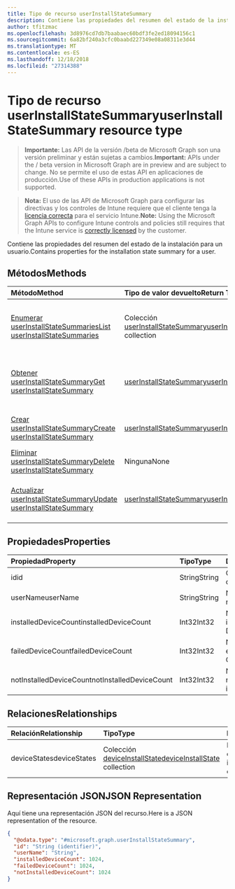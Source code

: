 ```yaml
---
title: Tipo de recurso userInstallStateSummary
description: Contiene las propiedades del resumen del estado de la instalación para un usuario.
author: tfitzmac
ms.openlocfilehash: 3d8976cd7db7baabaec60bdf3fe2ed18094156c1
ms.sourcegitcommit: 6a82bf240a3cfc0baabd227349e08a08311e3d44
ms.translationtype: MT
ms.contentlocale: es-ES
ms.lasthandoff: 12/18/2018
ms.locfileid: "27314388"
---
```

# <a name="userinstallstatesummary-resource-type"></a><span data-ttu-id="9a6c8-103">Tipo de recurso userInstallStateSummary</span><span class="sxs-lookup"><span data-stu-id="9a6c8-103">userInstallStateSummary resource type</span></span>

> <span data-ttu-id="9a6c8-104">**Importante:** Las API de la versión /beta de Microsoft Graph son una versión preliminar y están sujetas a cambios.</span><span class="sxs-lookup"><span data-stu-id="9a6c8-104">**Important:** APIs under the / beta version in Microsoft Graph are in preview and are subject to change.</span></span> <span data-ttu-id="9a6c8-105">No se permite el uso de estas API en aplicaciones de producción.</span><span class="sxs-lookup"><span data-stu-id="9a6c8-105">Use of these APIs in production applications is not supported.</span></span>

> <span data-ttu-id="9a6c8-106">**Nota:** El uso de las API de Microsoft Graph para configurar las directivas y los controles de Intune requiere que el cliente tenga la [licencia correcta](https://go.microsoft.com/fwlink/?linkid=839381) para el servicio Intune.</span><span class="sxs-lookup"><span data-stu-id="9a6c8-106">**Note:** Using the Microsoft Graph APIs to configure Intune controls and policies still requires that the Intune service is [correctly licensed](https://go.microsoft.com/fwlink/?linkid=839381) by the customer.</span></span>

<span data-ttu-id="9a6c8-107">Contiene las propiedades del resumen del estado de la instalación para un usuario.</span><span class="sxs-lookup"><span data-stu-id="9a6c8-107">Contains properties for the installation state summary for a user.</span></span>
## <a name="methods"></a><span data-ttu-id="9a6c8-108">Métodos</span><span class="sxs-lookup"><span data-stu-id="9a6c8-108">Methods</span></span>
|<span data-ttu-id="9a6c8-109">Método</span><span class="sxs-lookup"><span data-stu-id="9a6c8-109">Method</span></span>|<span data-ttu-id="9a6c8-110">Tipo de valor devuelto</span><span class="sxs-lookup"><span data-stu-id="9a6c8-110">Return Type</span></span>|<span data-ttu-id="9a6c8-111">Descripción</span><span class="sxs-lookup"><span data-stu-id="9a6c8-111">Description</span></span>|
|:---|:---|:---|
|[<span data-ttu-id="9a6c8-112">Enumerar userInstallStateSummaries</span><span class="sxs-lookup"><span data-stu-id="9a6c8-112">List userInstallStateSummaries</span></span>](../api/intune-books-userinstallstatesummary-list.md)|<span data-ttu-id="9a6c8-113">Colección [userInstallStateSummary](../resources/intune-books-userinstallstatesummary.md)</span><span class="sxs-lookup"><span data-stu-id="9a6c8-113">[userInstallStateSummary](../resources/intune-books-userinstallstatesummary.md) collection</span></span>|<span data-ttu-id="9a6c8-114">Enumere las propiedades y las relaciones de los objetos [userInstallStateSummary](../resources/intune-books-userinstallstatesummary.md).</span><span class="sxs-lookup"><span data-stu-id="9a6c8-114">List properties and relationships of the [userInstallStateSummary](../resources/intune-books-userinstallstatesummary.md) objects.</span></span>|
|[<span data-ttu-id="9a6c8-115">Obtener userInstallStateSummary</span><span class="sxs-lookup"><span data-stu-id="9a6c8-115">Get userInstallStateSummary</span></span>](../api/intune-books-userinstallstatesummary-get.md)|[<span data-ttu-id="9a6c8-116">userInstallStateSummary</span><span class="sxs-lookup"><span data-stu-id="9a6c8-116">userInstallStateSummary</span></span>](../resources/intune-books-userinstallstatesummary.md)|<span data-ttu-id="9a6c8-117">Lea las propiedades y las relaciones del objeto [userInstallStateSummary](../resources/intune-books-userinstallstatesummary.md).</span><span class="sxs-lookup"><span data-stu-id="9a6c8-117">Read properties and relationships of the [userInstallStateSummary](../resources/intune-books-userinstallstatesummary.md) object.</span></span>|
|[<span data-ttu-id="9a6c8-118">Crear userInstallStateSummary</span><span class="sxs-lookup"><span data-stu-id="9a6c8-118">Create userInstallStateSummary</span></span>](../api/intune-books-userinstallstatesummary-create.md)|[<span data-ttu-id="9a6c8-119">userInstallStateSummary</span><span class="sxs-lookup"><span data-stu-id="9a6c8-119">userInstallStateSummary</span></span>](../resources/intune-books-userinstallstatesummary.md)|<span data-ttu-id="9a6c8-120">Cree un objeto [userInstallStateSummary](../resources/intune-books-userinstallstatesummary.md).</span><span class="sxs-lookup"><span data-stu-id="9a6c8-120">Create a new [userInstallStateSummary](../resources/intune-books-userinstallstatesummary.md) object.</span></span>|
|[<span data-ttu-id="9a6c8-121">Eliminar userInstallStateSummary</span><span class="sxs-lookup"><span data-stu-id="9a6c8-121">Delete userInstallStateSummary</span></span>](../api/intune-books-userinstallstatesummary-delete.md)|<span data-ttu-id="9a6c8-122">Ninguna</span><span class="sxs-lookup"><span data-stu-id="9a6c8-122">None</span></span>|<span data-ttu-id="9a6c8-123">Elimina un [userInstallStateSummary](../resources/intune-books-userinstallstatesummary.md)</span><span class="sxs-lookup"><span data-stu-id="9a6c8-123">Deletes a [userInstallStateSummary](../resources/intune-books-userinstallstatesummary.md).</span></span>|
|[<span data-ttu-id="9a6c8-124">Actualizar userInstallStateSummary</span><span class="sxs-lookup"><span data-stu-id="9a6c8-124">Update userInstallStateSummary</span></span>](../api/intune-books-userinstallstatesummary-update.md)|[<span data-ttu-id="9a6c8-125">userInstallStateSummary</span><span class="sxs-lookup"><span data-stu-id="9a6c8-125">userInstallStateSummary</span></span>](../resources/intune-books-userinstallstatesummary.md)|<span data-ttu-id="9a6c8-126">Actualice las propiedades de un objeto [userInstallStateSummary](../resources/intune-books-userinstallstatesummary.md).</span><span class="sxs-lookup"><span data-stu-id="9a6c8-126">Update the properties of a [userInstallStateSummary](../resources/intune-books-userinstallstatesummary.md) object.</span></span>|

## <a name="properties"></a><span data-ttu-id="9a6c8-127">Propiedades</span><span class="sxs-lookup"><span data-stu-id="9a6c8-127">Properties</span></span>
|<span data-ttu-id="9a6c8-128">Propiedad</span><span class="sxs-lookup"><span data-stu-id="9a6c8-128">Property</span></span>|<span data-ttu-id="9a6c8-129">Tipo</span><span class="sxs-lookup"><span data-stu-id="9a6c8-129">Type</span></span>|<span data-ttu-id="9a6c8-130">Descripción</span><span class="sxs-lookup"><span data-stu-id="9a6c8-130">Description</span></span>|
|:---|:---|:---|
|<span data-ttu-id="9a6c8-131">id</span><span class="sxs-lookup"><span data-stu-id="9a6c8-131">id</span></span>|<span data-ttu-id="9a6c8-132">String</span><span class="sxs-lookup"><span data-stu-id="9a6c8-132">String</span></span>|<span data-ttu-id="9a6c8-133">Clave de la entidad.</span><span class="sxs-lookup"><span data-stu-id="9a6c8-133">Key of the entity.</span></span>|
|<span data-ttu-id="9a6c8-134">userName</span><span class="sxs-lookup"><span data-stu-id="9a6c8-134">userName</span></span>|<span data-ttu-id="9a6c8-135">String</span><span class="sxs-lookup"><span data-stu-id="9a6c8-135">String</span></span>|<span data-ttu-id="9a6c8-136">Nombre de usuario.</span><span class="sxs-lookup"><span data-stu-id="9a6c8-136">User name.</span></span>|
|<span data-ttu-id="9a6c8-137">installedDeviceCount</span><span class="sxs-lookup"><span data-stu-id="9a6c8-137">installedDeviceCount</span></span>|<span data-ttu-id="9a6c8-138">Int32</span><span class="sxs-lookup"><span data-stu-id="9a6c8-138">Int32</span></span>|<span data-ttu-id="9a6c8-139">Número de dispositivos instalados.</span><span class="sxs-lookup"><span data-stu-id="9a6c8-139">Installed Device Count.</span></span>|
|<span data-ttu-id="9a6c8-140">failedDeviceCount</span><span class="sxs-lookup"><span data-stu-id="9a6c8-140">failedDeviceCount</span></span>|<span data-ttu-id="9a6c8-141">Int32</span><span class="sxs-lookup"><span data-stu-id="9a6c8-141">Int32</span></span>|<span data-ttu-id="9a6c8-142">Número de dispositivos erróneos.</span><span class="sxs-lookup"><span data-stu-id="9a6c8-142">Failed Device Count.</span></span>|
|<span data-ttu-id="9a6c8-143">notInstalledDeviceCount</span><span class="sxs-lookup"><span data-stu-id="9a6c8-143">notInstalledDeviceCount</span></span>|<span data-ttu-id="9a6c8-144">Int32</span><span class="sxs-lookup"><span data-stu-id="9a6c8-144">Int32</span></span>|<span data-ttu-id="9a6c8-145">Número de dispositivos no instalados.</span><span class="sxs-lookup"><span data-stu-id="9a6c8-145">Not installed device count.</span></span>|

## <a name="relationships"></a><span data-ttu-id="9a6c8-146">Relaciones</span><span class="sxs-lookup"><span data-stu-id="9a6c8-146">Relationships</span></span>
|<span data-ttu-id="9a6c8-147">Relación</span><span class="sxs-lookup"><span data-stu-id="9a6c8-147">Relationship</span></span>|<span data-ttu-id="9a6c8-148">Tipo</span><span class="sxs-lookup"><span data-stu-id="9a6c8-148">Type</span></span>|<span data-ttu-id="9a6c8-149">Descripción</span><span class="sxs-lookup"><span data-stu-id="9a6c8-149">Description</span></span>|
|:---|:---|:---|
|<span data-ttu-id="9a6c8-150">deviceStates</span><span class="sxs-lookup"><span data-stu-id="9a6c8-150">deviceStates</span></span>|<span data-ttu-id="9a6c8-151">Colección [deviceInstallState](../resources/intune-books-deviceinstallstate.md)</span><span class="sxs-lookup"><span data-stu-id="9a6c8-151">[deviceInstallState](../resources/intune-books-deviceinstallstate.md) collection</span></span>|<span data-ttu-id="9a6c8-152">El estado de instalación del libro electrónico.</span><span class="sxs-lookup"><span data-stu-id="9a6c8-152">The install state of the eBook.</span></span>|

## <a name="json-representation"></a><span data-ttu-id="9a6c8-153">Representación JSON</span><span class="sxs-lookup"><span data-stu-id="9a6c8-153">JSON Representation</span></span>
<span data-ttu-id="9a6c8-154">Aquí tiene una representación JSON del recurso.</span><span class="sxs-lookup"><span data-stu-id="9a6c8-154">Here is a JSON representation of the resource.</span></span>
<!-- {
  "blockType": "resource",
  "keyProperty": "id",
  "@odata.type": "microsoft.graph.userInstallStateSummary"
}
-->
``` json
{
  "@odata.type": "#microsoft.graph.userInstallStateSummary",
  "id": "String (identifier)",
  "userName": "String",
  "installedDeviceCount": 1024,
  "failedDeviceCount": 1024,
  "notInstalledDeviceCount": 1024
}
```





